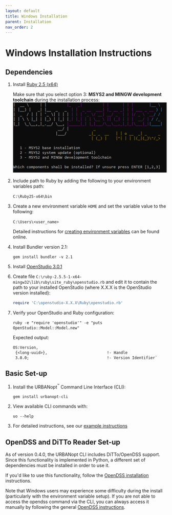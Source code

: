 ```yaml
---
layout: default
title: Windows Installation
parent: Installation
nav_order: 2
---
```


# Windows Installation Instructions

## Dependencies

1. Install [Ruby 2.5 (x64)](https://github.com/oneclick/rubyinstaller2/releases/download/RubyInstaller-2.5.5-1/rubyinstaller-2.5.5-1-x64.exe)  

	Make sure that you select option 3: **MSYS2 and MINGW development toolchain** during the installation process:
	![installer options](../doc_files/ruby_windows.png)

1. Include path to Ruby by adding the following to your environment variables path: 

	`C:\Ruby25-x64\bin`
1. Create a new environment variable `HOME` and set the variable value to the following: 

	`C:\Users\<user_name>`

	Detailed instructions for [creating environment variables](https://helpdeskgeek.com/how-to/create-custom-environment-variables-in-windows/) can be found online.
1. Install Bundler version 2.1:

	```terminal
	gem install bundler -v 2.1
	```


1. Install [OpenStudio 3.0.1](https://github.com/NREL/OpenStudio/releases/tag/v3.0.1)  

1. Create file `C:\ruby-2.5.5-1-x64-mingw32\lib\ruby\site_ruby\openstudio.rb` and edit it to contain the path to your installed OpenStudio (where X.X.X is the OpenStudio version installed):

	```ruby
	require 'C:\openstudio-X.X.X\Ruby\openstudio.rb'
	```

1. Verify your OpenStudio and Ruby configuration:

	```terminal
	ruby -e "require 'openstudio'" -e "puts OpenStudio::Model::Model.new"
	```

	Expected output:

	```terminal
	OS:Version,
	 {<long-uuid>},                          !- Handle
	 3.0.0;                                  !- Version Identifier`
	 ```

<!-- 1. Install [Git](https://git-scm.com/) if not already installed. A list of [optional git
   GUIs](https://github.com/NREL/OpenStudio/wiki/Using-OpenStudio-with-Git-and-GitHcub) can
  be found here,
   along with some help using git with OpenStudio. 

1. Configure git to allow long path names in git:

	```terminal
	git config --global core.longpaths true
	``` -->

## Basic Set-up

1. Install the URBANopt<sup>&trade;</sup> Command Line Interface (CLI):

    ```terminal
    gem install urbanopt-cli
    ```

1. View available CLI commands with:

    ```terminal
    uo --help
    ```

1. For detailed instructions, see our [example instructions](../usage/run_project.md)

## OpenDSS and DiTTo Reader Set-up

As of version 0.4.0, the URBANopt CLI includes DiTTo/OpenDSS support.  Since this functionality is implemented in Python, a different set of dependencies must be installed in order to use it.  

If you'd like to use this functionality, follow the [OpenDSS installation](./ditto_reader.md) instructions.  

Note that Windows users may experience some difficulty during the install (particularly with the environment variable setup).  If you are not able to access the opendss command via the CLI, you can always access it manually by following the general [OpenDSS instructions](../opendss/opendss.md#converting-and-running-opendss).
